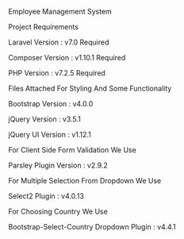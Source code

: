 Employee Management System

Project Requirements

Laravel Version : v7.0 Required

Composer Version : v1.10.1 Required

PHP Version : v7.2.5 Required

Files Attached For Styling And Some Functionality

Bootstrap Version : v4.0.0

jQuery Version : v3.5.1

jQuery UI Version : v1.12.1

For Client Side Form Validation We Use

Parsley Plugin Version : v2.9.2

For Multiple Selection From Dropdown We Use

Select2 Plugin : v4.0.13

For Choosing Country We Use

Bootstrap-Select-Country Dropdown Plugin : v4.4.1